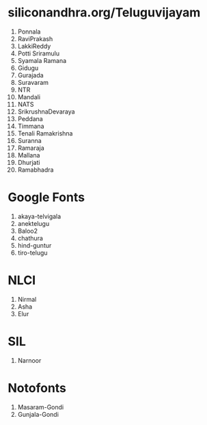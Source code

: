# siliconandhra.org/Teluguvijayam

1. Ponnala
2. RaviPrakash
3. LakkiReddy
4. Potti Sriramulu
5. Syamala Ramana
6. Gidugu
7. Gurajada
8. Suravaram
9. NTR
10. Mandali
11. NATS
12. SrikrushnaDevaraya
13. Peddana
14. Timmana
15. Tenali Ramakrishna
16. Suranna
17. Ramaraja
18. Mallana
19. Dhurjati
20. Ramabhadra

# Google Fonts

1. akaya-telvigala
2. anektelugu
3. Baloo2
4. chathura
5. hind-guntur
6. tiro-telugu

# NLCI

1. Nirmal
2. Asha
3. Elur

# SIL

1. Narnoor

# Notofonts

1. Masaram-Gondi
2. Gunjala-Gondi
